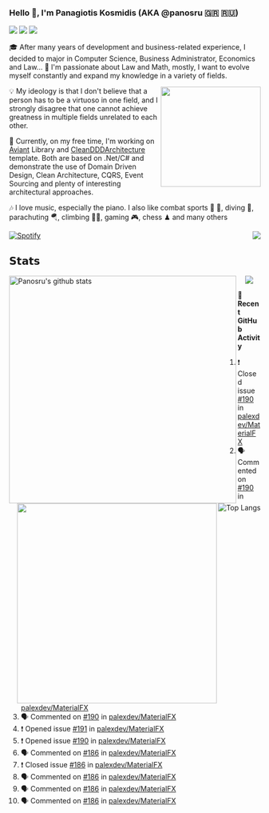 ### Hello 👋, I'm Panagiotis Kosmidis (AKA @panosru 🇬🇷 🇷🇺)

[![](https://visitor-badge.glitch.me/badge?page_id=panosru-github-profile)](https://github.com/panosru) [![](https://img.shields.io/badge/-Panagiotis%20Kosmidis-blue?style=flat-square&logo=Linkedin&logoColor=white&link=https://www.linkedin.com/in/panagiotiskosmidis/)](https://www.linkedin.com/in/panagiotiskosmidis/) [![](https://img.shields.io/badge/-Europass%20CV-blue?style=flat-square&logo=microsoft-word&logoColor=white&link=https://url.kosmidis.me/europass)](https://url.kosmidis.me/europass)

🎓 After many years of development and business-related experience, I decided to major in Computer Science, Business Administrator, Economics and Law... 🤯 I'm passionate about Law and Math, mostly, I want to evolve myself constantly and expand my knowledge in a variety of fields.

<img align="right" width="200" src="https://user-images.githubusercontent.com/400362/145676737-ace81986-ddef-4213-b898-133aaecb023a.png" />

💡 My ideology is that I don't believe that a person has to be a virtuoso in one field, and I strongly disagree that one cannot achieve greatness in multiple fields unrelated to each other.

🔭 Currently, on my free time, I'm working on [Aviant](https://github.com/panosru/Aviant) Library and [CleanDDDArchitecture](https://github.com/panosru/CleanDDDArchitecture) template. Both are based on .Net/C# and demonstrate the use of Domain Driven Design, Clean Architecture, CQRS, Event Sourcing and plenty of interesting architectural approaches.

🎶 I love music, especially the piano. I also like combat sports 🥊 🤼, diving 🤿, parachuting 🪂, climbing 🧗🏻, gaming 🎮, chess ♟ and many others 

[![Spotify](https://novatorem.panosru.vercel.app/api/spotify)](https://open.spotify.com/user/panosru) [<img align="right" src="https://github-readme-stackoverflow.vercel.app/?userID=395187&theme=light&layout=compact">](https://stackoverflow.com/users/story/395187)

## 𝗦𝘁𝗮𝘁𝘀

<img width="455px" align="left" src="https://github-stats-git-custom-panosru.vercel.app/api?username=panosru&count_private=true&show_icons=true&include_all_commits=false&hide_border=true&custom_title=My%20Open%20Source%20Journey&locale=en&line_height=30" alt="Panosru's github stats" />

<img align="right" src="https://github-stats-git-custom-panosru.vercel.app/api/top-langs/?username=panosru&langs_count=20&layout=compact&count_private=true&hide_border=true&locale=en&exclude_repo=github-readme-stats,panosru, cockpit_GROUPS,jamesgeorge007,hedythedev,katerina-web,.net-rnd-i18n,php-censor,framework,BetterReflection,docker-php-censor,protos,node-jinjs,protos-docs,OxyNode" alt="Top Langs" />

<p align="center"><img src="http://github-readme-streak-stats.herokuapp.com?user=panosru&date_format=M%20j%5B%2C%20Y%5D&hide_border=true" /></p>


<img align="right" width="400" src="https://github-stats-git-custom-panosru.vercel.app/api/wakatime?username=panosru&hide_border=true" />

**👣 Recent GitHub Activity**

<!--START_SECTION:activity-->
1. ❗️ Closed issue [#190](https://github.com/palexdev/MaterialFX/issues/190) in [palexdev/MaterialFX](https://github.com/palexdev/MaterialFX)
2. 🗣 Commented on [#190](https://github.com/palexdev/MaterialFX/issues/190) in [palexdev/MaterialFX](https://github.com/palexdev/MaterialFX)
3. 🗣 Commented on [#190](https://github.com/palexdev/MaterialFX/issues/190) in [palexdev/MaterialFX](https://github.com/palexdev/MaterialFX)
4. ❗️ Opened issue [#191](https://github.com/palexdev/MaterialFX/issues/191) in [palexdev/MaterialFX](https://github.com/palexdev/MaterialFX)
5. ❗️ Opened issue [#190](https://github.com/palexdev/MaterialFX/issues/190) in [palexdev/MaterialFX](https://github.com/palexdev/MaterialFX)
6. 🗣 Commented on [#186](https://github.com/palexdev/MaterialFX/issues/186) in [palexdev/MaterialFX](https://github.com/palexdev/MaterialFX)
7. ❗️ Closed issue [#186](https://github.com/palexdev/MaterialFX/issues/186) in [palexdev/MaterialFX](https://github.com/palexdev/MaterialFX)
8. 🗣 Commented on [#186](https://github.com/palexdev/MaterialFX/issues/186) in [palexdev/MaterialFX](https://github.com/palexdev/MaterialFX)
9. 🗣 Commented on [#186](https://github.com/palexdev/MaterialFX/issues/186) in [palexdev/MaterialFX](https://github.com/palexdev/MaterialFX)
10. 🗣 Commented on [#186](https://github.com/palexdev/MaterialFX/issues/186) in [palexdev/MaterialFX](https://github.com/palexdev/MaterialFX)
<!--END_SECTION:activity-->
